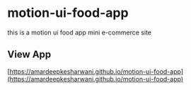 # motion-ui-food-app
this is a motion ui food app mini e-commerce site

## View App

[https://amardeepkesharwani.github.io/motion-ui-food-app](https://amardeepkesharwani.github.io/motion-ui-food-app)
